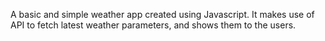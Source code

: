 A basic and simple weather app created using Javascript.
It makes use of API to fetch latest weather parameters, and shows them to the users. 

